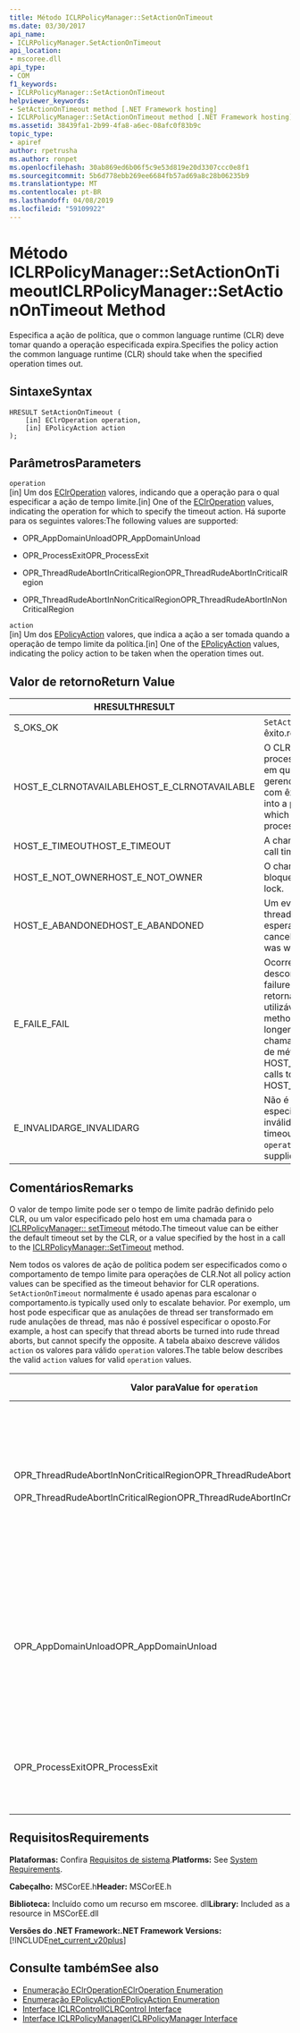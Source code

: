 ```yaml
---
title: Método ICLRPolicyManager::SetActionOnTimeout
ms.date: 03/30/2017
api_name:
- ICLRPolicyManager.SetActionOnTimeout
api_location:
- mscoree.dll
api_type:
- COM
f1_keywords:
- ICLRPolicyManager::SetActionOnTimeout
helpviewer_keywords:
- SetActionOnTimeout method [.NET Framework hosting]
- ICLRPolicyManager::SetActionOnTimeout method [.NET Framework hosting]
ms.assetid: 38439fa1-2b99-4fa8-a6ec-08afc0f83b9c
topic_type:
- apiref
author: rpetrusha
ms.author: ronpet
ms.openlocfilehash: 30ab869ed6b06f5c9e53d819e20d3307ccc0e8f1
ms.sourcegitcommit: 5b6d778ebb269ee6684fb57ad69a8c28b06235b9
ms.translationtype: MT
ms.contentlocale: pt-BR
ms.lasthandoff: 04/08/2019
ms.locfileid: "59109922"
---
```

# <a name="iclrpolicymanagersetactionontimeout-method"></a><span data-ttu-id="3e3a8-102">Método ICLRPolicyManager::SetActionOnTimeout</span><span class="sxs-lookup"><span data-stu-id="3e3a8-102">ICLRPolicyManager::SetActionOnTimeout Method</span></span>
<span data-ttu-id="3e3a8-103">Especifica a ação de política, que o common language runtime (CLR) deve tomar quando a operação especificada expira.</span><span class="sxs-lookup"><span data-stu-id="3e3a8-103">Specifies the policy action the common language runtime (CLR) should take when the specified operation times out.</span></span>  
  
## <a name="syntax"></a><span data-ttu-id="3e3a8-104">Sintaxe</span><span class="sxs-lookup"><span data-stu-id="3e3a8-104">Syntax</span></span>  
  
```  
HRESULT SetActionOnTimeout (  
    [in] EClrOperation operation,  
    [in] EPolicyAction action  
);  
```  
  
## <a name="parameters"></a><span data-ttu-id="3e3a8-105">Parâmetros</span><span class="sxs-lookup"><span data-stu-id="3e3a8-105">Parameters</span></span>  
 `operation`  
 <span data-ttu-id="3e3a8-106">[in] Um dos [EClrOperation](../../../../docs/framework/unmanaged-api/hosting/eclroperation-enumeration.md) valores, indicando que a operação para o qual especificar a ação de tempo limite.</span><span class="sxs-lookup"><span data-stu-id="3e3a8-106">[in] One of the [EClrOperation](../../../../docs/framework/unmanaged-api/hosting/eclroperation-enumeration.md) values, indicating the operation for which to specify the timeout action.</span></span> <span data-ttu-id="3e3a8-107">Há suporte para os seguintes valores:</span><span class="sxs-lookup"><span data-stu-id="3e3a8-107">The following values are supported:</span></span>  
  
-   <span data-ttu-id="3e3a8-108">OPR_AppDomainUnload</span><span class="sxs-lookup"><span data-stu-id="3e3a8-108">OPR_AppDomainUnload</span></span>  
  
-   <span data-ttu-id="3e3a8-109">OPR_ProcessExit</span><span class="sxs-lookup"><span data-stu-id="3e3a8-109">OPR_ProcessExit</span></span>  
  
-   <span data-ttu-id="3e3a8-110">OPR_ThreadRudeAbortInCriticalRegion</span><span class="sxs-lookup"><span data-stu-id="3e3a8-110">OPR_ThreadRudeAbortInCriticalRegion</span></span>  
  
-   <span data-ttu-id="3e3a8-111">OPR_ThreadRudeAbortInNonCriticalRegion</span><span class="sxs-lookup"><span data-stu-id="3e3a8-111">OPR_ThreadRudeAbortInNonCriticalRegion</span></span>  
  
 `action`  
 <span data-ttu-id="3e3a8-112">[in] Um dos [EPolicyAction](../../../../docs/framework/unmanaged-api/hosting/epolicyaction-enumeration.md) valores, que indica a ação a ser tomada quando a operação de tempo limite da política.</span><span class="sxs-lookup"><span data-stu-id="3e3a8-112">[in] One of the [EPolicyAction](../../../../docs/framework/unmanaged-api/hosting/epolicyaction-enumeration.md) values, indicating the policy action to be taken when the operation times out.</span></span>  
  
## <a name="return-value"></a><span data-ttu-id="3e3a8-113">Valor de retorno</span><span class="sxs-lookup"><span data-stu-id="3e3a8-113">Return Value</span></span>  
  
|<span data-ttu-id="3e3a8-114">HRESULT</span><span class="sxs-lookup"><span data-stu-id="3e3a8-114">HRESULT</span></span>|<span data-ttu-id="3e3a8-115">Descrição</span><span class="sxs-lookup"><span data-stu-id="3e3a8-115">Description</span></span>|  
|-------------|-----------------|  
|<span data-ttu-id="3e3a8-116">S_OK</span><span class="sxs-lookup"><span data-stu-id="3e3a8-116">S_OK</span></span>|`SetActionOnTimeout` <span data-ttu-id="3e3a8-117">retornado com êxito.</span><span class="sxs-lookup"><span data-stu-id="3e3a8-117">returned successfully.</span></span>|  
|<span data-ttu-id="3e3a8-118">HOST_E_CLRNOTAVAILABLE</span><span class="sxs-lookup"><span data-stu-id="3e3a8-118">HOST_E_CLRNOTAVAILABLE</span></span>|<span data-ttu-id="3e3a8-119">O CLR não tenha sido carregado em um processo ou o CLR está em um estado em que ele não pode executar o código gerenciado ou processar a chamada com êxito.</span><span class="sxs-lookup"><span data-stu-id="3e3a8-119">The CLR has not been loaded into a process, or the CLR is in a state in which it cannot run managed code or process the call successfully.</span></span>|  
|<span data-ttu-id="3e3a8-120">HOST_E_TIMEOUT</span><span class="sxs-lookup"><span data-stu-id="3e3a8-120">HOST_E_TIMEOUT</span></span>|<span data-ttu-id="3e3a8-121">A chamada atingiu o tempo limite.</span><span class="sxs-lookup"><span data-stu-id="3e3a8-121">The call timed out.</span></span>|  
|<span data-ttu-id="3e3a8-122">HOST_E_NOT_OWNER</span><span class="sxs-lookup"><span data-stu-id="3e3a8-122">HOST_E_NOT_OWNER</span></span>|<span data-ttu-id="3e3a8-123">O chamador não é proprietário do bloqueio.</span><span class="sxs-lookup"><span data-stu-id="3e3a8-123">The caller does not own the lock.</span></span>|  
|<span data-ttu-id="3e3a8-124">HOST_E_ABANDONED</span><span class="sxs-lookup"><span data-stu-id="3e3a8-124">HOST_E_ABANDONED</span></span>|<span data-ttu-id="3e3a8-125">Um evento foi cancelado enquanto um thread bloqueado ou fibra estava esperando por ele.</span><span class="sxs-lookup"><span data-stu-id="3e3a8-125">An event was canceled while a blocked thread or fiber was waiting on it.</span></span>|  
|<span data-ttu-id="3e3a8-126">E_FAIL</span><span class="sxs-lookup"><span data-stu-id="3e3a8-126">E_FAIL</span></span>|<span data-ttu-id="3e3a8-127">Ocorreu uma falha catastrófica desconhecida.</span><span class="sxs-lookup"><span data-stu-id="3e3a8-127">An unknown catastrophic failure occurred.</span></span> <span data-ttu-id="3e3a8-128">Depois que um método retorna E_FAIL, o CLR não é mais utilizável dentro do processo.</span><span class="sxs-lookup"><span data-stu-id="3e3a8-128">After a method returns E_FAIL, the CLR is no longer usable within the process.</span></span> <span data-ttu-id="3e3a8-129">As chamadas subsequentes à hospedagem de métodos de retorno HOST_E_CLRNOTAVAILABLE.</span><span class="sxs-lookup"><span data-stu-id="3e3a8-129">Subsequent calls to hosting methods return HOST_E_CLRNOTAVAILABLE.</span></span>|  
|<span data-ttu-id="3e3a8-130">E_INVALIDARG</span><span class="sxs-lookup"><span data-stu-id="3e3a8-130">E_INVALIDARG</span></span>|<span data-ttu-id="3e3a8-131">Não é possível definir um tempo limite especificado `operation`, ou um valor inválido foi fornecido para `operation`.</span><span class="sxs-lookup"><span data-stu-id="3e3a8-131">A timeout cannot be set for the specified `operation`, or an invalid value was supplied for `operation`.</span></span>|  
  
## <a name="remarks"></a><span data-ttu-id="3e3a8-132">Comentários</span><span class="sxs-lookup"><span data-stu-id="3e3a8-132">Remarks</span></span>  
 <span data-ttu-id="3e3a8-133">O valor de tempo limite pode ser o tempo de limite padrão definido pelo CLR, ou um valor especificado pelo host em uma chamada para o [ICLRPolicyManager:: setTimeout](../../../../docs/framework/unmanaged-api/hosting/iclrpolicymanager-settimeout-method.md) método.</span><span class="sxs-lookup"><span data-stu-id="3e3a8-133">The timeout value can be either the default timeout set by the CLR, or a value specified by the host in a call to the [ICLRPolicyManager::SetTimeout](../../../../docs/framework/unmanaged-api/hosting/iclrpolicymanager-settimeout-method.md) method.</span></span>  
  
 <span data-ttu-id="3e3a8-134">Nem todos os valores de ação de política podem ser especificados como o comportamento de tempo limite para operações de CLR.</span><span class="sxs-lookup"><span data-stu-id="3e3a8-134">Not all policy action values can be specified as the timeout behavior for CLR operations.</span></span> `SetActionOnTimeout` <span data-ttu-id="3e3a8-135">normalmente é usado apenas para escalonar o comportamento.</span><span class="sxs-lookup"><span data-stu-id="3e3a8-135">is typically used only to escalate behavior.</span></span> <span data-ttu-id="3e3a8-136">Por exemplo, um host pode especificar que as anulações de thread ser transformado em rude anulações de thread, mas não é possível especificar o oposto.</span><span class="sxs-lookup"><span data-stu-id="3e3a8-136">For example, a host can specify that thread aborts be turned into rude thread aborts, but cannot specify the opposite.</span></span> <span data-ttu-id="3e3a8-137">A tabela abaixo descreve válidos `action` os valores para válido `operation` valores.</span><span class="sxs-lookup"><span data-stu-id="3e3a8-137">The table below describes the valid `action` values for valid `operation` values.</span></span>  
  
|<span data-ttu-id="3e3a8-138">Valor para</span><span class="sxs-lookup"><span data-stu-id="3e3a8-138">Value for</span></span> `operation`|<span data-ttu-id="3e3a8-139">Valores válidos para</span><span class="sxs-lookup"><span data-stu-id="3e3a8-139">Valid values for</span></span> `action`|  
|---------------------------|-------------------------------|  
|<span data-ttu-id="3e3a8-140">OPR_ThreadRudeAbortInNonCriticalRegion</span><span class="sxs-lookup"><span data-stu-id="3e3a8-140">OPR_ThreadRudeAbortInNonCriticalRegion</span></span><br /><br /> <span data-ttu-id="3e3a8-141">OPR_ThreadRudeAbortInCriticalRegion</span><span class="sxs-lookup"><span data-stu-id="3e3a8-141">OPR_ThreadRudeAbortInCriticalRegion</span></span>|<span data-ttu-id="3e3a8-142">-   eRudeAbortThread</span><span class="sxs-lookup"><span data-stu-id="3e3a8-142">-   eRudeAbortThread</span></span><br /><span data-ttu-id="3e3a8-143">-   eUnloadAppDomain</span><span class="sxs-lookup"><span data-stu-id="3e3a8-143">-   eUnloadAppDomain</span></span><br /><span data-ttu-id="3e3a8-144">-   eRudeUnloadAppDomain</span><span class="sxs-lookup"><span data-stu-id="3e3a8-144">-   eRudeUnloadAppDomain</span></span><br /><span data-ttu-id="3e3a8-145">-   eExitProcess</span><span class="sxs-lookup"><span data-stu-id="3e3a8-145">-   eExitProcess</span></span><br /><span data-ttu-id="3e3a8-146">-   eFastExitProcess</span><span class="sxs-lookup"><span data-stu-id="3e3a8-146">-   eFastExitProcess</span></span><br /><span data-ttu-id="3e3a8-147">-   eRudeExitProcess</span><span class="sxs-lookup"><span data-stu-id="3e3a8-147">-   eRudeExitProcess</span></span><br /><span data-ttu-id="3e3a8-148">-   eDisableRuntime</span><span class="sxs-lookup"><span data-stu-id="3e3a8-148">-   eDisableRuntime</span></span>|  
|<span data-ttu-id="3e3a8-149">OPR_AppDomainUnload</span><span class="sxs-lookup"><span data-stu-id="3e3a8-149">OPR_AppDomainUnload</span></span>|<span data-ttu-id="3e3a8-150">-   eUnloadAppDomain</span><span class="sxs-lookup"><span data-stu-id="3e3a8-150">-   eUnloadAppDomain</span></span><br /><span data-ttu-id="3e3a8-151">-   eRudeUnloadAppDomain</span><span class="sxs-lookup"><span data-stu-id="3e3a8-151">-   eRudeUnloadAppDomain</span></span><br /><span data-ttu-id="3e3a8-152">-   eExitProcess</span><span class="sxs-lookup"><span data-stu-id="3e3a8-152">-   eExitProcess</span></span><br /><span data-ttu-id="3e3a8-153">-   eFastExitProcess</span><span class="sxs-lookup"><span data-stu-id="3e3a8-153">-   eFastExitProcess</span></span><br /><span data-ttu-id="3e3a8-154">-   eRudeExitProcess</span><span class="sxs-lookup"><span data-stu-id="3e3a8-154">-   eRudeExitProcess</span></span><br /><span data-ttu-id="3e3a8-155">-   eDisableRuntime</span><span class="sxs-lookup"><span data-stu-id="3e3a8-155">-   eDisableRuntime</span></span>|  
|<span data-ttu-id="3e3a8-156">OPR_ProcessExit</span><span class="sxs-lookup"><span data-stu-id="3e3a8-156">OPR_ProcessExit</span></span>|<span data-ttu-id="3e3a8-157">-   eExitProcess</span><span class="sxs-lookup"><span data-stu-id="3e3a8-157">-   eExitProcess</span></span><br /><span data-ttu-id="3e3a8-158">-   eFastExitProcess</span><span class="sxs-lookup"><span data-stu-id="3e3a8-158">-   eFastExitProcess</span></span><br /><span data-ttu-id="3e3a8-159">-   eRudeExitProcess</span><span class="sxs-lookup"><span data-stu-id="3e3a8-159">-   eRudeExitProcess</span></span><br /><span data-ttu-id="3e3a8-160">-   eDisableRuntime</span><span class="sxs-lookup"><span data-stu-id="3e3a8-160">-   eDisableRuntime</span></span>|  
  
## <a name="requirements"></a><span data-ttu-id="3e3a8-161">Requisitos</span><span class="sxs-lookup"><span data-stu-id="3e3a8-161">Requirements</span></span>  
 <span data-ttu-id="3e3a8-162">**Plataformas:** Confira [Requisitos de sistema](../../../../docs/framework/get-started/system-requirements.md).</span><span class="sxs-lookup"><span data-stu-id="3e3a8-162">**Platforms:** See [System Requirements](../../../../docs/framework/get-started/system-requirements.md).</span></span>  
  
 <span data-ttu-id="3e3a8-163">**Cabeçalho:** MSCorEE.h</span><span class="sxs-lookup"><span data-stu-id="3e3a8-163">**Header:** MSCorEE.h</span></span>  
  
 <span data-ttu-id="3e3a8-164">**Biblioteca:** Incluído como um recurso em mscoree. dll</span><span class="sxs-lookup"><span data-stu-id="3e3a8-164">**Library:** Included as a resource in MSCorEE.dll</span></span>  
  
 **<span data-ttu-id="3e3a8-165">Versões do .NET Framework:</span><span class="sxs-lookup"><span data-stu-id="3e3a8-165">.NET Framework Versions:</span></span>** [!INCLUDE[net_current_v20plus](../../../../includes/net-current-v20plus-md.md)]  
  
## <a name="see-also"></a><span data-ttu-id="3e3a8-166">Consulte também</span><span class="sxs-lookup"><span data-stu-id="3e3a8-166">See also</span></span>

- [<span data-ttu-id="3e3a8-167">Enumeração EClrOperation</span><span class="sxs-lookup"><span data-stu-id="3e3a8-167">EClrOperation Enumeration</span></span>](../../../../docs/framework/unmanaged-api/hosting/eclroperation-enumeration.md)
- [<span data-ttu-id="3e3a8-168">Enumeração EPolicyAction</span><span class="sxs-lookup"><span data-stu-id="3e3a8-168">EPolicyAction Enumeration</span></span>](../../../../docs/framework/unmanaged-api/hosting/epolicyaction-enumeration.md)
- [<span data-ttu-id="3e3a8-169">Interface ICLRControl</span><span class="sxs-lookup"><span data-stu-id="3e3a8-169">ICLRControl Interface</span></span>](../../../../docs/framework/unmanaged-api/hosting/iclrcontrol-interface.md)
- [<span data-ttu-id="3e3a8-170">Interface ICLRPolicyManager</span><span class="sxs-lookup"><span data-stu-id="3e3a8-170">ICLRPolicyManager Interface</span></span>](../../../../docs/framework/unmanaged-api/hosting/iclrpolicymanager-interface.md)
